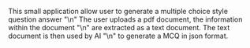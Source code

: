 This small application allow user to generate a multiple choice style question answer "\n"
The user uploads a pdf document, the information within the document "\n"
are extracted as a text document. The text document is then used by AI "\n"
to generate a MCQ in json format.